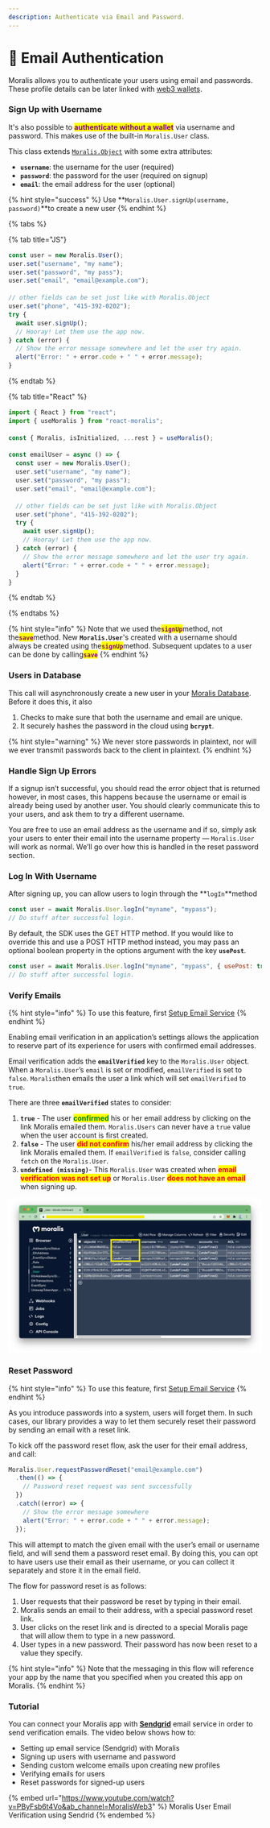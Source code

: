 ```yaml
---
description: Authenticate via Email and Password.
---
```


# 📧 Email Authentication

Moralis allows you to authenticate your users using email and passwords. These profile details can be later linked with [web3 wallets](../web3-login.md).

### Sign Up with Username

It's also possible to <mark style="color:purple;">**authenticate without a wallet**</mark> via username and password. This makes use of the built-in `Moralis.User` class.

This class extends [`Moralis.Object`](../../database/objects.md) with some extra attributes:

- **`username`**: the username for the user (required)
- **`password`**: the password for the user (required on signup)
- **`email`**: the email address for the user (optional)

{% hint style="success" %}
Use **`Moralis.User.signUp(username, password)`**to create a new user
{% endhint %}

{% tabs %}

{% tab title="JS"}
```javascript
const user = new Moralis.User();
user.set("username", "my name");
user.set("password", "my pass");
user.set("email", "email@example.com");

// other fields can be set just like with Moralis.Object
user.set("phone", "415-392-0202");
try {
  await user.signUp();
  // Hooray! Let them use the app now.
} catch (error) {
  // Show the error message somewhere and let the user try again.
  alert("Error: " + error.code + " " + error.message);
}
```
{% endtab %}

{% tab title="React" %}
```javascript
import { React } from "react";
import { useMoralis } from "react-moralis";

const { Moralis, isInitialized, ...rest } = useMoralis();

const emailUser = async () => {
  const user = new Moralis.User();
  user.set("username", "my name");
  user.set("password", "my pass");
  user.set("email", "email@example.com");

  // other fields can be set just like with Moralis.Object
  user.set("phone", "415-392-0202");
  try {
    await user.signUp();
    // Hooray! Let them use the app now.
  } catch (error) {
    // Show the error message somewhere and let the user try again.
    alert("Error: " + error.code + " " + error.message);
  }
}
```
{% endtab %}

{% endtabs %}

{% hint style="info" %}
Note that we used the<mark style="color:purple;">**`signUp`**</mark>method, not the<mark style="color:purple;">**`save`**</mark>method. New **`Moralis.User`**'s created with a username should always be created using the<mark style="color:purple;">**`signUp`**</mark>method. Subsequent updates to a user can be done by calling<mark style="color:purple;">**`save`**</mark>
{% endhint %}

### Users in Database

This call will asynchronously create a new user in your [Moralis Database](../../database/). Before it does this, it also

1. Checks to make sure that both the username and email are unique.
2. It securely hashes the password in the cloud using **`bcrypt`**.

{% hint style="warning" %}
We never store passwords in plaintext, nor will we ever transmit passwords back to the client in plaintext.
{% endhint %}

### Handle Sign Up Errors

If a signup isn’t successful, you should read the error object that is returned however, in most cases, this happens because the username or email is already being used by another user. You should clearly communicate this to your users, and ask them to try a different username.

You are free to use an email address as the username and if so, simply ask your users to enter their email into the username property — `Moralis.User` will work as normal. We’ll go over how this is handled in the reset password section.

### Log In With Username

After signing up, you can allow users to login through the \*\*`logIn`\*\*method

```javascript
const user = await Moralis.User.logIn("myname", "mypass");
// Do stuff after successful login.
```

By default, the SDK uses the GET HTTP method. If you would like to override this and use a POST HTTP method instead, you may pass an optional boolean property in the options argument with the key **`usePost`**.

```javascript
const user = await Moralis.User.logIn("myname", "mypass", { usePost: true });
// Do stuff after successful login.
```

### Verify Emails

{% hint style="info" %}
To use this feature, first [Setup Email Service](sending-email.md)
{% endhint %}

Enabling email verification in an application’s settings allows the application to reserve part of its experience for users with confirmed email addresses.

Email verification adds the **`emailVerified`** key to the `Moralis.User` object. When a `Moralis.User`’s `email` is set or modified, `emailVerified` is set to `false`. `Moralis`then emails the user a link which will set `emailVerified` to `true`.

There are three **`emailVerified`** states to consider:

1. **`true`** - The user <mark style="color:green;">**confirmed**</mark> his or her email address by clicking on the link Moralis emailed them. `Moralis.Users` can never have a `true` value when the user account is first created.
2. **`false`** - The user <mark style="color:red;">**did not confirm**</mark> his/her email address by clicking the link Moralis emailed them. If `emailVerified` is `false`, consider calling `fetch` on the `Moralis.User`.
3. **`undefined (missing)`**- This `Moralis.User` was created when <mark style="color:red;">**email verification was not set up**</mark> or `Moralis.User` <mark style="color:red;">**does not have an email**</mark> when signing up.

![User class in Moralis Database](<../../../.gitbook/assets/Screenshot 2022-03-15 at 1.33.58 PM.png>)

### Reset Password

{% hint style="info" %}
To use this feature, first [Setup Email Service](sending-email.md)
{% endhint %}

As you introduce passwords into a system, users will forget them. In such cases, our library provides a way to let them securely reset their password by sending an email with a reset link.

To kick off the password reset flow, ask the user for their email address, and call:

```javascript
Moralis.User.requestPasswordReset("email@example.com")
  .then(() => {
    // Password reset request was sent successfully
  })
  .catch((error) => {
    // Show the error message somewhere
    alert("Error: " + error.code + " " + error.message);
  });
```

This will attempt to match the given email with the user’s email or username field, and will send them a password reset email. By doing this, you can opt to have users use their email as their username, or you can collect it separately and store it in the email field.

The flow for password reset is as follows:

1. User requests that their password be reset by typing in their email.
2. Moralis sends an email to their address, with a special password reset link.
3. User clicks on the reset link and is directed to a special Moralis page that will allow them to type in a new password.
4. User types in a new password. Their password has now been reset to a value they specify.

{% hint style="info" %}
Note that the messaging in this flow will reference your app by the name that you specified when you created this app on Moralis.
{% endhint %}

### Tutorial

You can connect your Moralis app with [**Sendgrid**](https://sendgrid.com) email service in order to send verification emails. The video below shows how to:

- Setting up email service (Sendgrid) with Moralis
- Signing up users with username and password
- Sending custom welcome emails upon creating new profiles
- Verifying emails for users
- Reset passwords for signed-up users

{% embed url="https://www.youtube.com/watch?v=PByFsb6t4Vo&ab_channel=MoralisWeb3" %}
Moralis User Email Verification using Sendrid
{% endembed %}
